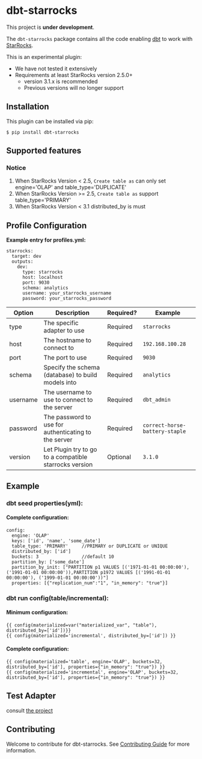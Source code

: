 # dbt-starrocks

This project is **under development**.


The `dbt-starrocks` package contains all the code enabling [dbt](https://getdbt.com) to work with [StarRocks](https://www.starrocks.io).

This is an experimental plugin:
- We have not tested it extensively
- Requirements at least StarRocks version 2.5.0+  
  - version 3.1.x is recommended
  - Previous versions will no longer support


## Installation

This plugin can be installed via pip:

```shell
$ pip install dbt-starrocks
```

## Supported features
### Notice
1. When StarRocks Version < 2.5, `Create table as` can only set engine='OLAP' and table_type='DUPLICATE'
2. When StarRocks Version >= 2.5, `Create table as` support table_type='PRIMARY'
3. When StarRocks Version < 3.1 distributed_by is must

## Profile Configuration

**Example entry for profiles.yml:**

```
starrocks:
  target: dev
  outputs:
    dev:
      type: starrocks
      host: localhost
      port: 9030
      schema: analytics
      username: your_starrocks_username
      password: your_starrocks_password
```

| Option   | Description                                            | Required? | Example                        |
|----------|--------------------------------------------------------|-----------|--------------------------------|
| type     | The specific adapter to use                            | Required  | `starrocks`                    |
| host     | The hostname to connect to                             | Required  | `192.168.100.28`               |
| port     | The port to use                                        | Required  | `9030`                         |
| schema   | Specify the schema (database) to build models into     | Required  | `analytics`                    |
| username | The username to use to connect to the server           | Required  | `dbt_admin`                    |
| password | The password to use for authenticating to the server   | Required  | `correct-horse-battery-staple` |
| version  | Let Plugin try to go to a compatible starrocks version | Optional  | `3.1.0`                        |


## Example

### dbt seed properties(yml):
#### Complete configuration:
```
config:
  engine: 'OLAP'
  keys: ['id', 'name', 'some_date']
  table_type: 'PRIMARY'     //PRIMARY or DUPLICATE or UNIQUE
  distributed_by: ['id']
  buckets: 3                //default 10
  partition_by: ['some_date']
  partition_by_init: ["PARTITION p1 VALUES [('1971-01-01 00:00:00'), ('1991-01-01 00:00:00')),PARTITION p1972 VALUES [('1991-01-01 00:00:00'), ('1999-01-01 00:00:00'))"]
  properties: [{"replication_num":"1", "in_memory": "true"}]
```
  
### dbt run config(table/incremental):
#### Minimum configuration:
```
{{ config(materialized=var("materialized_var", "table"), distributed_by=['id'])}}
{{ config(materialized='incremental', distributed_by=['id']) }}
```

#### Complete configuration:
```
{{ config(materialized='table', engine='OLAP', buckets=32, distributed_by=['id'], properties={"in_memory": "true"}) }}
{{ config(materialized='incremental', engine='OLAP', buckets=32, distributed_by=['id'], properties={"in_memory": "true"}) }}
```

## Test Adapter
consult [the project](https://github.com/dbt-labs/dbt-adapter-tests)

## Contributing
Welcome to contribute for dbt-starrocks. See [Contributing Guide](https://github.com/StarRocks/starrocks/blob/main/CONTRIBUTING.md) for more information.